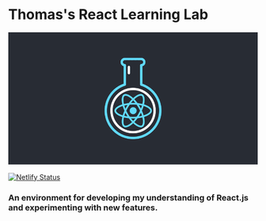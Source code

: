 # Thomas's React Learning Lab

![](src/learn-lab.png)

[![Netlify Status](https://api.netlify.com/api/v1/badges/aebfd58b-0e19-46f9-aa3a-a1c2c0888c2e/deploy-status)](https://app.netlify.com/sites/thomas-react-learning-lab/deploys)

### An environment for developing my understanding of React.js and experimenting with new features.
